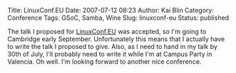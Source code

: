 Title: LinuxConf.EU
Date: 2007-07-12 08:23
Author: Kai Blin
Category: Conference
Tags: GSoC, Samba, Wine
Slug: linuxconf-eu
Status: published

The talk I proposed for [LinuxConf.EU](http://www.linuxconf.eu/2007/)
was accepted, so I'm going to Cambridge early September. Unfortunately
this means that I actually have to write the talk I proposed to give.
Also, as I need to hand in my talk by 30th of July, I'll probably need
to write it while I'm at Campus Party in Valencia.
Oh well. I'm looking forward to another nice conference.

